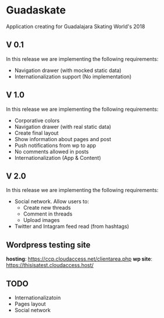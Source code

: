 # Guadaskate

Application creating for Guadalajara Skating World's 2018

## V 0.1
In this release we are implementing the following requirements:

 - Navigation drawer (with mocked static data)
 - Internationalization support (No implementation)

## V 1.0
In this release we are implementing the following requirements:
 - Corporative colors
 - Navigation drawer (with real static data)
 - Create final layout
 - Show information about pages and post
 - Push notifications from wp to app
 - No comments allowed in posts
 - Internationalization (App & Content)
 
## V 2.0
In this release we are implementing the following requirements:
 - Social network. Allow users to:
	 - Create new threads
	 - Comment in threads
	 - Upload images
 - Twitter and Intagram feed read (from hashtags)

## Wordpress testing site
**hosting**: https://ccp.cloudaccess.net/clientarea.php
**wp site**: https://thisisatest.cloudaccess.host/

## TODO

 - Internationalizatoin
 - Pages layout
 - Social network
